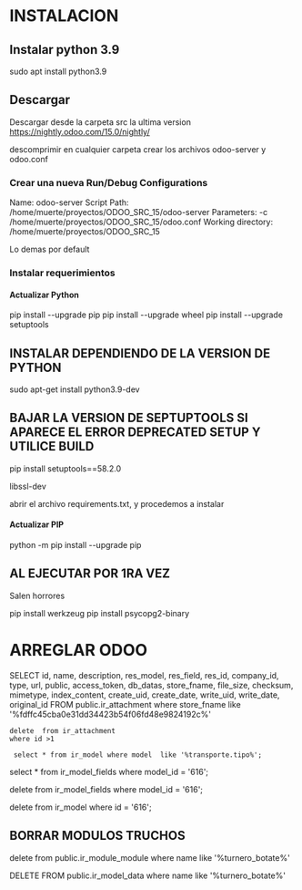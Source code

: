 # INSTALACION

## Instalar python 3.9

sudo apt install python3.9
## Descargar 

Descargar desde la carpeta src la ultima version
https://nightly.odoo.com/15.0/nightly/

descomprimir en cualquier carpeta
crear los archivos odoo-server y odoo.conf

### Crear una nueva Run/Debug Configurations
Name: odoo-server
Script Path:  /home/muerte/proyectos/ODOO_SRC_15/odoo-server
Parameters:   -c /home/muerte/proyectos/ODOO_SRC_15/odoo.conf
Working directory:  /home/muerte/proyectos/ODOO_SRC_15

Lo demas por default


### Instalar requerimientos
#### Actualizar Python
pip install --upgrade pip
pip install --upgrade wheel
pip install --upgrade setuptools

## INSTALAR DEPENDIENDO DE LA VERSION DE PYTHON
sudo apt-get install python3.9-dev

## BAJAR LA VERSION DE SEPTUPTOOLS SI APARECE EL ERROR DEPRECATED SETUP Y UTILICE BUILD
pip install setuptools==58.2.0


libssl-dev

abrir el archivo requirements.txt, y procedemos a instalar

#### Actualizar PIP
python -m pip install --upgrade pip

## AL EJECUTAR POR 1RA VEZ
Salen horrores

pip install werkzeug
pip install psycopg2-binary


# ARREGLAR ODOO

SELECT id, name, description, res_model, res_field, res_id, company_id, type, url, public, access_token, db_datas, store_fname, file_size, checksum, mimetype, index_content, create_uid, create_date, write_uid, write_date, original_id
	FROM public.ir_attachment
	where store_fname like '%fdffc45cba0e31dd34423b54f06fd48e9824192c%'
	
	delete  from ir_attachment
	where id >1
	
	 select * from ir_model where model  like '%transporte.tipo%';
select * from ir_model_fields where model_id = '616';

delete from ir_model_fields where model_id = '616';

delete from ir_model where id = '616';


## BORRAR MODULOS TRUCHOS

delete from public.ir_module_module
where name like '%turnero_botate%'

DELETE FROM public.ir_model_data
where name like '%turnero_botate%'

